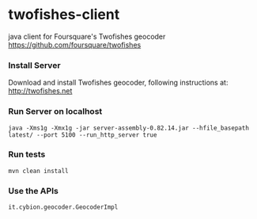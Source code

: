 twofishes-client
================

java client for Foursquare's Twofishes geocoder https://github.com/foursquare/twofishes

### Install Server
Download and install Twofishes geocoder, following instructions at: http://twofishes.net

### Run Server on localhost
```java -Xms1g -Xmx1g -jar server-assembly-0.82.14.jar --hfile_basepath latest/ --port 5100 --run_http_server true```

### Run tests
```mvn clean install```

### Use the APIs

```
it.cybion.geocoder.GeocoderImpl
```
